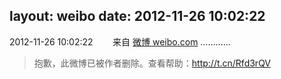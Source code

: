 layout: weibo
date: 2012-11-26 10:02:22
---
<meta name="referrer" content="no-referrer" />

2012-11-26 10:02:22  &nbsp;&nbsp;&nbsp;&nbsp;&nbsp;&nbsp; 来自 <a href="http://weibo.com/" rel="nofollow">微博 weibo.com</a>
…………
>  抱歉，此微博已被作者删除。查看帮助：http://t.cn/Rfd3rQV
